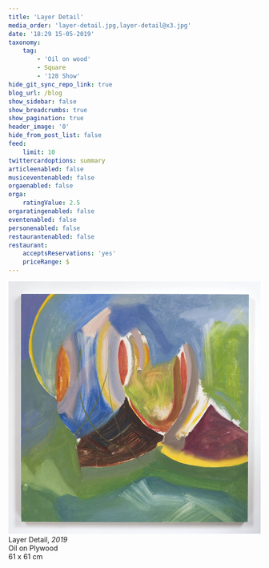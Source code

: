 ```yaml
---
title: 'Layer Detail'
media_order: 'layer-detail.jpg,layer-detail@x3.jpg'
date: '18:29 15-05-2019'
taxonomy:
    tag:
        - 'Oil on wood'
        - Square
        - '128 Show'
hide_git_sync_repo_link: true
blog_url: /blog
show_sidebar: false
show_breadcrumbs: true
show_pagination: true
header_image: '0'
hide_from_post_list: false
feed:
    limit: 10
twittercardoptions: summary
articleenabled: false
musiceventenabled: false
orgaenabled: false
orga:
    ratingValue: 2.5
orgaratingenabled: false
eventenabled: false
personenabled: false
restaurantenabled: false
restaurant:
    acceptsReservations: 'yes'
    priceRange: $
---
```


[![](layer-detail@x3.jpg)](/paintings/layer-detail)  
Layer Detail, _2019_  
Oil on Plywood  
61 x 61 cm